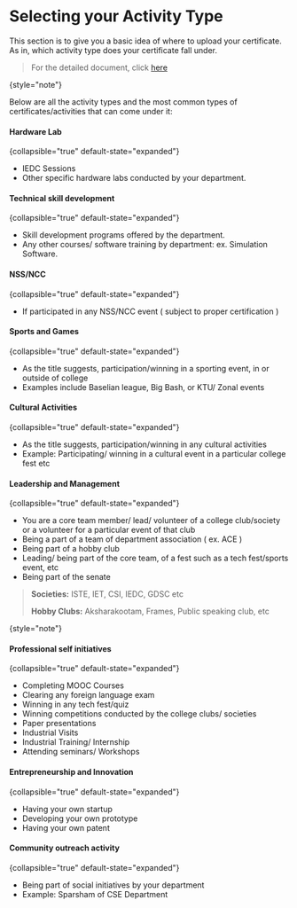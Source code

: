 # Selecting your Activity Type

This section is to give you a basic idea of where to upload your certificate.
As in, which activity type does your certificate fall under.

> For the detailed document,
> click [here](https://drive.google.com/file/d/1a5CcAcPeccOIow-rC_UrUT-EwVpLGwfG/view?usp=sharing)
>
{style="note"}

Below are all the activity types and the most common types of certificates/activities that can come under it:

#### Hardware Lab

{collapsible="true" default-state="expanded"}

- IEDC Sessions
- Other specific hardware labs conducted by your department.

#### Technical skill development

{collapsible="true" default-state="expanded"}

- Skill development programs offered by the department.
- Any other courses/ software training by department: ex. Simulation Software.

#### NSS/NCC

{collapsible="true" default-state="expanded"}

- If participated in any NSS/NCC event ( subject to proper certification )

#### Sports and Games

{collapsible="true" default-state="expanded"}

- As the title suggests, participation/winning in a sporting event, in or outside of college
- Examples include Baselian league, Big Bash, or KTU/ Zonal events

#### Cultural Activities

{collapsible="true" default-state="expanded"}

- As the title suggests, participation/winning in any cultural activities
- Example: Participating/ winning in a cultural event in a particular college fest etc

#### Leadership and Management

{collapsible="true" default-state="expanded"}

- You are a core team member/ lead/ volunteer of a college club/society or a volunteer for a particular event of that
  club
- Being a part of a team of department association ( ex. ACE )
- Being part of a hobby club
- Leading/ being part of the core team, of a fest such as a tech fest/sports event, etc
- Being part of the senate

> **Societies:** ISTE, IET, CSI, IEDC, GDSC etc
>
> **Hobby Clubs:** Aksharakootam, Frames, Public speaking club, etc
>
{style="note"}

#### Professional self initiatives

{collapsible="true" default-state="expanded"}

- Completing MOOC Courses
- Clearing any foreign language exam
- Winning in any tech fest/quiz
- Winning competitions conducted by the college clubs/ societies
- Paper presentations
- Industrial Visits
- Industrial Training/ Internship
- Attending seminars/ Workshops

#### Entrepreneurship and Innovation

{collapsible="true" default-state="expanded"}

- Having your own startup
- Developing your own prototype
- Having your own patent

#### Community outreach activity

{collapsible="true" default-state="expanded"}

- Being part of social initiatives by your department
- Example: Sparsham of CSE Department




